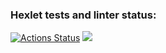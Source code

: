 ### Hexlet tests and linter status:
[![Actions Status](https://github.com/m333rcury/php-project-45/workflows/hexlet-check/badge.svg)](https://github.com/m333rcury/php-project-45/actions)
<a href="https://codeclimate.com/github/m333rcury/php-project-45/maintainability"><img src="https://api.codeclimate.com/v1/badges/4cc4884e11b7140ed820/maintainability" /></a>